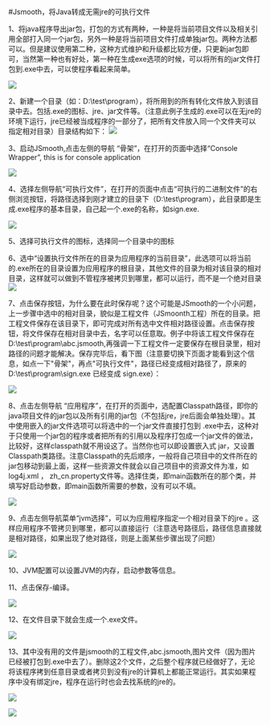 #Jsmooth，将Java转成无需jre的可执行文件

1、将java程序导出jar包，打包的方式有两种，一种是将当前项目文件以及相关引用全部打入同一个jar包，另外一种是将当前项目文件打成单独jar包。两种方法都可以。但是建议使用第二种，这种方式维护和升级都比较方便，只更新jar包即可，当然第一种也有好处，第一种在生成exe选项的时候，可以将所有的jar文件打包到.exe中去，可以使程序看起来简单。

![](./img/01.png)


2、新建一个目录（如：D:\test\program），将所用到的所有转化文件放入到该目录中去。包括.exe的图标、jre、jar文件等。（注意此例子生成的.exe可以在无jre的环境下运行，jre已经被当成程序的一部分了，把所有文件放入同一个文件夹可以指定相对目录）目录结构如下：
![](./img/02.png)


3、启动JSmooth,点击左侧的导航 “骨架”，在打开的页面中选择“Console Wrapper”, this is for console application

![](./img/03.png)

4、选择左侧导航“可执行文件”，在打开的页面中点击“可执行的二进制文件”的右侧浏览按钮，将路径选择到刚才建立的目录下（D:\test\program），此目录即是生成.exe程序的基本目录，自己起一个.exe的名称，如sign.exe.

![](./img/04.png)

5、选择可执行文件的图标，选择同一个目录中的图标


6、选中“设置执行文件所在的目录为应用程序的当前目录”，此选项可以将当前的.exe所在的目录设置为应用程序的根目录，其他文件的目录为相对该目录的相对目录，这样就可以做到不管程序被拷贝到哪里，都可以运行，而不是一个绝对目录
![](./img/06.png)



7、点击保存按钮，为什么要在此时保存呢？这个可能是JSmooth的一个小问题，上一步骤中选中的相对目录，貌似是工程文件（JSmoonth工程）所在的目录。把工程文件保存在该目录下，即可完成对所有选中文件相对路径设置。点击保存按钮，将文件保存在相对目录中去，名字可以任意取。例子中将该工程文件保存在D:\test\program\abc.jsmooth,再强调一下工程文件一定要保存在根目录里，相对路径的问题才能解决。保存完毕后，看下图（注意要切换下页面才能看到这个信息，如点一下"骨架"，再点"可执行文件"，路径已经变成相对路径了，原来的 D:\test\program\sign.exe 已经变成 sign.exe）：

![](./img/07.png)



8、点击左侧导航 “应用程序”，在打开的页面中，选配置Classpath路径，即你的java项目文件的jar包以及所有引用的jar包（不包括jre，jre后面会单独处理）。其中使用嵌入的jar文件选项可以将选中的一个jar文件直接打包到 .exe中去，这种对于只使用一个jar包的程序或者把所有的引用以及程序打包成一个jar文件的做法，比较好，这样classpath就不用设这了。当然你也可以即设置嵌入式 jar，又设置Classpath类路径。注意Classpath的先后顺序，一般将自己项目中的文件所在的jar包移动到最上面，这样一些资源文件就会以自己项目中的资源文件为准，如log4j.xml ， zh_cn.property文件等。选择住类，即main函数所在的那个类，并填写好启动参数，即main函数所需要的参数，没有可以不填。

![](./img/08.jpeg)


9、点击左侧导航菜单“jvm选择”，可以为应用程序指定一个相对目录下的jre 。这样应用程序不管拷贝到哪里，都可以直接运行（注意选号路径后，路径信息直接就是相对路径，如果出现了绝对路径，则是上面某些步骤出现了问题）

![](./img/09.png)



10、JVM配置可以设置JVM的内存，启动参数等信息。

11、点击保存-编译。

![](./img/11.png)

12、在文件目录下就会生成一个.exe文件。

![](./img/12.png)

13、其中没有用的文件是jsmooth的工程文件,abc.jsmooth,图片文件（因为图片已经被打包到.exe中去了）。删除这2个文件，之后整个程序就已经做好了，无论将该程序拷到任意目录或者拷贝到没有jre的计算机上都能正常运行。其实如果程序中没有绑定jre，程序在运行时也会去找系统的jre的。

![](./img/13.jpeg)

![](./img/14.jpeg)